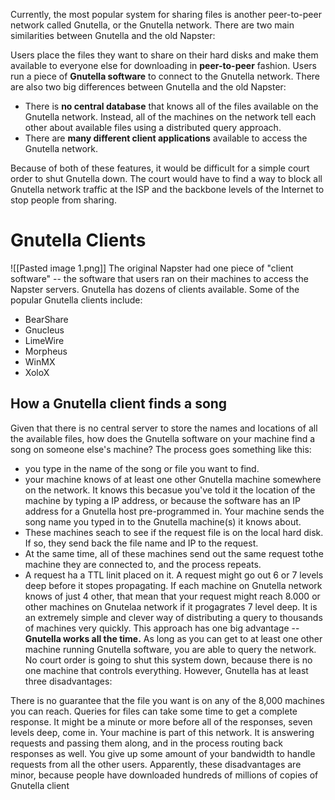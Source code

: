 Currently, the most popular system for sharing files is another peer-to-peer network called Gnutella, or the Gnutella network. There are two main similarities between Gnutella and the old Napster:

Users place the files they want to share on their hard disks and make them available to everyone else for downloading in **peer-to-peer** fashion.
Users run a piece of **Gnutella software** to connect to the Gnutella network.
There are also two big differences between Gnutella and the old Napster:
- There is **no central database** that knows all of the files available on the Gnutella network. Instead, all of the machines on the network tell each other about available files using a distributed query approach.
- There are **many different client applications** available to access the Gnutella network.

Because of both of these features, it would be difficult for a simple court order to shut Gnutella down. The court would have to find a way to block all Gnutella network traffic at the ISP and the backbone levels of the Internet to stop people from sharing.

# Gnutella Clients
![[Pasted image 1.png]]
The original Napster had one piece of "client software" -- the software that users ran on their machines to access the Napster servers. Gnutella has dozens of clients available. Some of the popular Gnutella clients include:
- BearShare
- Gnucleus
- LimeWire
- Morpheus
- WinMX
- XoloX

## How a Gnutella client finds a song
Given that there is no central server to store the names and locations of all the available files, how does the Gnutella software on your machine find a song on someone else's machine? The process goes something like this:
- you type in the name of the song or file you want to find.
- your machine knows of at least one other Gnutella machine somewhere on the network. It knows this becasue you've told it the location of the machine by typing a IP address, or because the software has an IP address for a Gnutella host pre-programmed in. Your machine sends the song name you typed in to the Gnutella machine(s) it knows about.
- These machines seach to see if the request file is on the local hard disk. If so, they send back the file name and IP to the request.
- At the same time, all of these machines send out the same request tothe machine they are connected to, and the process repeats.
- A request ha a TTL linit placed on it. A request might go out 6 or 7 levels deep before it stopes propagating. If each machine on Gnutella network knows of just 4 other, that mean that your request might reach 8.000 or other machines on Gnutelaa network if it progagrates 7 level deep.
It is an extremely simple and clever way of distributing a query to thousands of machines very quickly.
This approach has one big advantage -- **Gnutella works all the time.** As long as you can get to at least one other machine running Gnutella software, you are able to query the network. No court order is going to shut this system down, because there is no one machine that controls everything. However, Gnutella has at least three disadvantages:

There is no guarantee that the file you want is on any of the 8,000 machines you can reach.
Queries for files can take some time to get a complete response. It might be a minute or more before all of the responses, seven levels deep, come in.
Your machine is part of this network. It is answering requests and passing them along, and in the process routing back responses as well. You give up some amount of your bandwidth to handle requests from all the other users.
Apparently, these disadvantages are minor, because people have downloaded hundreds of millions of copies of Gnutella client